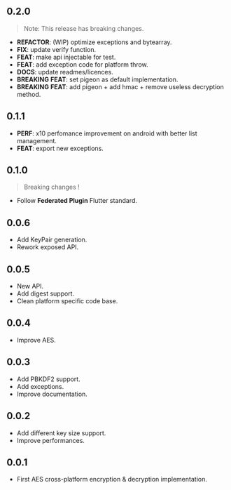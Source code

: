 ## 0.2.0

> Note: This release has breaking changes.

 - **REFACTOR**: (WIP) optimize exceptions and bytearray.
 - **FIX**: update verify function.
 - **FEAT**: make api injectable for test.
 - **FEAT**: add exception code for platform throw.
 - **DOCS**: update readmes/licences.
 - **BREAKING** **FEAT**: set pigeon as default implementation.
 - **BREAKING** **FEAT**: add pigeon + add hmac + remove useless decryption method.

## 0.1.1

 - **PERF**: x10 perfomance improvement on android with better list management.
 - **FEAT**: export new exceptions.

## 0.1.0

> Breaking changes !

* Follow **Federated Plugin** Flutter standard.

## 0.0.6

* Add KeyPair generation.
* Rework exposed API.

## 0.0.5

* New API.
* Add digest support.
* Clean platform specific code base.

## 0.0.4

* Improve AES.

## 0.0.3

* Add PBKDF2 support.
* Add exceptions.
* Improve documentation.

## 0.0.2

* Add different key size support.
* Improve performances.

## 0.0.1

* First AES cross-platform encryption & decryption implementation.
